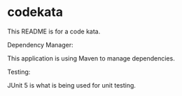 # codekata

 This README is for a code kata.	

 Dependency Manager:	

 This application is using Maven to manage dependencies.	

 Testing:	

 JUnit 5 is what is being used for unit testing.
